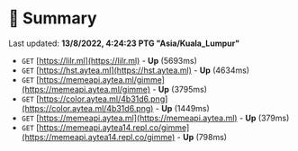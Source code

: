 # 📖 Summary
Last updated: **13/8/2022, 4:24:23 PTG "Asia/Kuala_Lumpur"**

- `GET` [https://lilr.ml](https://lilr.ml) - **Up** (5693ms)
- `GET` [https://hst.aytea.ml](https://hst.aytea.ml) - **Up** (4634ms)
- `GET` [https://memeapi.aytea.ml/gimme](https://memeapi.aytea.ml/gimme) - **Up** (3795ms)
- `GET` [https://color.aytea.ml/4b31d6.png](https://color.aytea.ml/4b31d6.png) - **Up** (1449ms)
- `GET` [https://memeapi.aytea.ml](https://memeapi.aytea.ml) - **Up** (379ms)
- `GET` [https://memeapi.aytea14.repl.co/gimme](https://memeapi.aytea14.repl.co/gimme) - **Up** (798ms)
